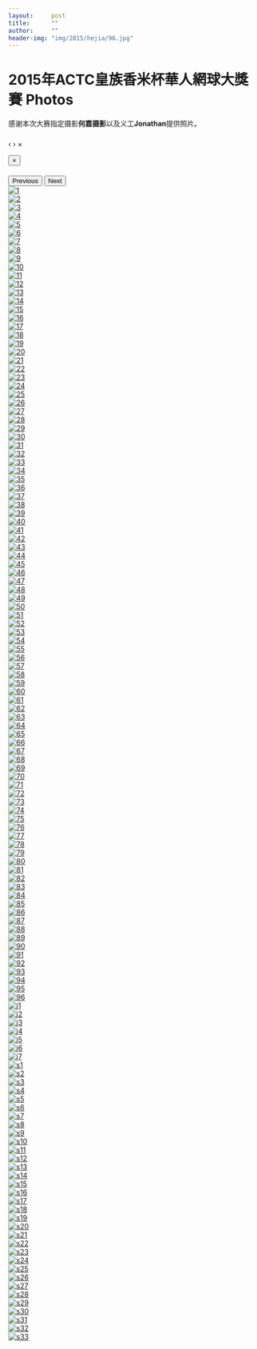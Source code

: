 ```yaml
---
layout:     post
title:      ""
author:     ""
header-img: "img/2015/hejia/96.jpg"
---
```

<h1 class="page-header">2015年ACTC皇族香米杯華人網球大獎賽 Photos</h1>
感谢本次大赛指定摄影<b>何嘉摄影</b>以及义工<b>Jonathan</b>提供照片。

<div id="blueimp-gallery" class="blueimp-gallery" data-use-bootstrap-modal="false">
  <!-- The container for the modal slides -->
  <div class="slides"></div>
  <!-- Controls for the borderless lightbox -->
  <h3 class="title"></h3>
  <a class="prev">‹</a>
  <a class="next">›</a>
  <a class="close">×</a>
  <a class="play-pause"></a>
  <ol class="indicator"></ol>
  <!-- The modal dialog, which will be used to wrap the lightbox content -->
  <div class="modal fade">
    <div class="modal-dialog">
      <div class="modal-content">
        <div class="modal-header">
          <button type="button" class="close" aria-hidden="true">&times;</button>
          <h4 class="modal-title"></h4>
        </div>
        <div class="modal-body next"></div>
        <div class="modal-footer">
          <button type="button" class="btn btn-default pull-left prev">
          <i class="glyphicon glyphicon-chevron-left"></i>
          Previous
          </button>
          <button type="button" class="btn btn-primary next">
          Next
          <i class="glyphicon glyphicon-chevron-right"></i>
          </button>
        </div>
      </div>
    </div>
  </div>
</div>

<div id="links">
  <div class="row text-center">
    <div class="col-xs-4 col-sm-3 col-md-2 col-lg-1">
      <a href="{{ site.baseurl }}/img/2015/hejia/1.jpg" title="1" data-gallery> <img src="{{ site.baseurl }}/img/2015/hejia/thumbnail/1.jpg" class="img-responsive img-thumbnail" alt="1" /> </a>
    </div>
    <div class="col-xs-4 col-sm-3 col-md-2 col-lg-1">
      <a href="{{ site.baseurl }}/img/2015/hejia/2.jpg" title="2" data-gallery> <img src="{{ site.baseurl }}/img/2015/hejia/thumbnail/2.jpg" class="img-responsive img-thumbnail" alt="2" /> </a>
    </div>
    <div class="col-xs-4 col-sm-3 col-md-2 col-lg-1">
      <a href="{{ site.baseurl }}/img/2015/hejia/3.jpg" title="3" data-gallery> <img src="{{ site.baseurl }}/img/2015/hejia/thumbnail/3.jpg" class="img-responsive img-thumbnail" alt="3" /> </a>
    </div>
    <div class="col-xs-4 col-sm-3 col-md-2 col-lg-1">
      <a href="{{ site.baseurl }}/img/2015/hejia/4.jpg" title="4" data-gallery> <img src="{{ site.baseurl }}/img/2015/hejia/thumbnail/4.jpg" class="img-responsive img-thumbnail" alt="4" /> </a>
    </div>
    <div class="col-xs-4 col-sm-3 col-md-2 col-lg-1">
      <a href="{{ site.baseurl }}/img/2015/hejia/5.jpg" title="5" data-gallery> <img src="{{ site.baseurl }}/img/2015/hejia/thumbnail/5.jpg" class="img-responsive img-thumbnail" alt="5" /> </a>
    </div>
    <div class="col-xs-4 col-sm-3 col-md-2 col-lg-1">
      <a href="{{ site.baseurl }}/img/2015/hejia/6.jpg" title="6" data-gallery> <img src="{{ site.baseurl }}/img/2015/hejia/thumbnail/6.jpg" class="img-responsive img-thumbnail" alt="6" /> </a>
    </div>
    <div class="col-xs-4 col-sm-3 col-md-2 col-lg-1">
      <a href="{{ site.baseurl }}/img/2015/hejia/7.jpg" title="7" data-gallery> <img src="{{ site.baseurl }}/img/2015/hejia/thumbnail/7.jpg" class="img-responsive img-thumbnail" alt="7" /> </a>
    </div>
    <div class="col-xs-4 col-sm-3 col-md-2 col-lg-1">
      <a href="{{ site.baseurl }}/img/2015/hejia/8.jpg" title="8" data-gallery> <img src="{{ site.baseurl }}/img/2015/hejia/thumbnail/8.jpg" class="img-responsive img-thumbnail" alt="8" /> </a>
    </div>
    <div class="col-xs-4 col-sm-3 col-md-2 col-lg-1">
      <a href="{{ site.baseurl }}/img/2015/hejia/9.jpg" title="9" data-gallery> <img src="{{ site.baseurl }}/img/2015/hejia/thumbnail/9.jpg" class="img-responsive img-thumbnail" alt="9" /> </a>
    </div>
    <div class="col-xs-4 col-sm-3 col-md-2 col-lg-1">
      <a href="{{ site.baseurl }}/img/2015/hejia/10.jpg" title="10" data-gallery> <img src="{{ site.baseurl }}/img/2015/hejia/thumbnail/10.jpg" class="img-responsive img-thumbnail" alt="10" /> </a>
    </div>
    <div class="col-xs-4 col-sm-3 col-md-2 col-lg-1">
      <a href="{{ site.baseurl }}/img/2015/hejia/11.jpg" title="11" data-gallery> <img src="{{ site.baseurl }}/img/2015/hejia/thumbnail/11.jpg" class="img-responsive img-thumbnail" alt="11" /> </a>
    </div>
    <div class="col-xs-4 col-sm-3 col-md-2 col-lg-1">
      <a href="{{ site.baseurl }}/img/2015/hejia/12.jpg" title="12" data-gallery> <img src="{{ site.baseurl }}/img/2015/hejia/thumbnail/12.jpg" class="img-responsive img-thumbnail" alt="12" /> </a>
    </div>
    <div class="col-xs-4 col-sm-3 col-md-2 col-lg-1">
      <a href="{{ site.baseurl }}/img/2015/hejia/13.jpg" title="13" data-gallery> <img src="{{ site.baseurl }}/img/2015/hejia/thumbnail/13.jpg" class="img-responsive img-thumbnail" alt="13" /> </a>
    </div>
    <div class="col-xs-4 col-sm-3 col-md-2 col-lg-1">
      <a href="{{ site.baseurl }}/img/2015/hejia/14.jpg" title="14" data-gallery> <img src="{{ site.baseurl }}/img/2015/hejia/thumbnail/14.jpg" class="img-responsive img-thumbnail" alt="14" /> </a>
    </div>
    <div class="col-xs-4 col-sm-3 col-md-2 col-lg-1">
      <a href="{{ site.baseurl }}/img/2015/hejia/15.jpg" title="15" data-gallery> <img src="{{ site.baseurl }}/img/2015/hejia/thumbnail/15.jpg" class="img-responsive img-thumbnail" alt="15" /> </a>
    </div>
    <div class="col-xs-4 col-sm-3 col-md-2 col-lg-1">
      <a href="{{ site.baseurl }}/img/2015/hejia/16.jpg" title="16" data-gallery> <img src="{{ site.baseurl }}/img/2015/hejia/thumbnail/16.jpg" class="img-responsive img-thumbnail" alt="16" /> </a>
    </div>
    <div class="col-xs-4 col-sm-3 col-md-2 col-lg-1">
      <a href="{{ site.baseurl }}/img/2015/hejia/17.jpg" title="17" data-gallery> <img src="{{ site.baseurl }}/img/2015/hejia/thumbnail/17.jpg" class="img-responsive img-thumbnail" alt="17" /> </a>
    </div>
    <div class="col-xs-4 col-sm-3 col-md-2 col-lg-1">
      <a href="{{ site.baseurl }}/img/2015/hejia/18.jpg" title="18" data-gallery> <img src="{{ site.baseurl }}/img/2015/hejia/thumbnail/18.jpg" class="img-responsive img-thumbnail" alt="18" /> </a>
    </div>
    <div class="col-xs-4 col-sm-3 col-md-2 col-lg-1">
      <a href="{{ site.baseurl }}/img/2015/hejia/19.jpg" title="19" data-gallery> <img src="{{ site.baseurl }}/img/2015/hejia/thumbnail/19.jpg" class="img-responsive img-thumbnail" alt="19" /> </a>
    </div>
    <div class="col-xs-4 col-sm-3 col-md-2 col-lg-1">
      <a href="{{ site.baseurl }}/img/2015/hejia/20.jpg" title="20" data-gallery> <img src="{{ site.baseurl }}/img/2015/hejia/thumbnail/20.jpg" class="img-responsive img-thumbnail" alt="20" /> </a>
    </div>
    <div class="col-xs-4 col-sm-3 col-md-2 col-lg-1">
      <a href="{{ site.baseurl }}/img/2015/hejia/21.jpg" title="21" data-gallery> <img src="{{ site.baseurl }}/img/2015/hejia/thumbnail/21.jpg" class="img-responsive img-thumbnail" alt="21" /> </a>
    </div>
    <div class="col-xs-4 col-sm-3 col-md-2 col-lg-1">
      <a href="{{ site.baseurl }}/img/2015/hejia/22.jpg" title="22" data-gallery> <img src="{{ site.baseurl }}/img/2015/hejia/thumbnail/22.jpg" class="img-responsive img-thumbnail" alt="22" /> </a>
    </div>
    <div class="col-xs-4 col-sm-3 col-md-2 col-lg-1">
      <a href="{{ site.baseurl }}/img/2015/hejia/23.jpg" title="23" data-gallery> <img src="{{ site.baseurl }}/img/2015/hejia/thumbnail/23.jpg" class="img-responsive img-thumbnail" alt="23" /> </a>
    </div>
    <div class="col-xs-4 col-sm-3 col-md-2 col-lg-1">
      <a href="{{ site.baseurl }}/img/2015/hejia/24.jpg" title="24" data-gallery> <img src="{{ site.baseurl }}/img/2015/hejia/thumbnail/24.jpg" class="img-responsive img-thumbnail" alt="24" /> </a>
    </div>
    <div class="col-xs-4 col-sm-3 col-md-2 col-lg-1">
      <a href="{{ site.baseurl }}/img/2015/hejia/25.jpg" title="25" data-gallery> <img src="{{ site.baseurl }}/img/2015/hejia/thumbnail/25.jpg" class="img-responsive img-thumbnail" alt="25" /> </a>
    </div>
    <div class="col-xs-4 col-sm-3 col-md-2 col-lg-1">
      <a href="{{ site.baseurl }}/img/2015/hejia/26.jpg" title="26" data-gallery> <img src="{{ site.baseurl }}/img/2015/hejia/thumbnail/26.jpg" class="img-responsive img-thumbnail" alt="26" /> </a>
    </div>
    <div class="col-xs-4 col-sm-3 col-md-2 col-lg-1">
      <a href="{{ site.baseurl }}/img/2015/hejia/27.jpg" title="27" data-gallery> <img src="{{ site.baseurl }}/img/2015/hejia/thumbnail/27.jpg" class="img-responsive img-thumbnail" alt="27" /> </a>
    </div>
    <div class="col-xs-4 col-sm-3 col-md-2 col-lg-1">
      <a href="{{ site.baseurl }}/img/2015/hejia/28.jpg" title="28" data-gallery> <img src="{{ site.baseurl }}/img/2015/hejia/thumbnail/28.jpg" class="img-responsive img-thumbnail" alt="28" /> </a>
    </div>
    <div class="col-xs-4 col-sm-3 col-md-2 col-lg-1">
      <a href="{{ site.baseurl }}/img/2015/hejia/29.jpg" title="29" data-gallery> <img src="{{ site.baseurl }}/img/2015/hejia/thumbnail/29.jpg" class="img-responsive img-thumbnail" alt="29" /> </a>
    </div>
    <div class="col-xs-4 col-sm-3 col-md-2 col-lg-1">
      <a href="{{ site.baseurl }}/img/2015/hejia/30.jpg" title="30" data-gallery> <img src="{{ site.baseurl }}/img/2015/hejia/thumbnail/30.jpg" class="img-responsive img-thumbnail" alt="30" /> </a>
    </div>
    <div class="col-xs-4 col-sm-3 col-md-2 col-lg-1">
      <a href="{{ site.baseurl }}/img/2015/hejia/31.jpg" title="31" data-gallery> <img src="{{ site.baseurl }}/img/2015/hejia/thumbnail/31.jpg" class="img-responsive img-thumbnail" alt="31" /> </a>
    </div>
    <div class="col-xs-4 col-sm-3 col-md-2 col-lg-1">
      <a href="{{ site.baseurl }}/img/2015/hejia/32.jpg" title="32" data-gallery> <img src="{{ site.baseurl }}/img/2015/hejia/thumbnail/32.jpg" class="img-responsive img-thumbnail" alt="32" /> </a>
    </div>
    <div class="col-xs-4 col-sm-3 col-md-2 col-lg-1">
      <a href="{{ site.baseurl }}/img/2015/hejia/33.jpg" title="33" data-gallery> <img src="{{ site.baseurl }}/img/2015/hejia/thumbnail/33.jpg" class="img-responsive img-thumbnail" alt="33" /> </a>
    </div>
    <div class="col-xs-4 col-sm-3 col-md-2 col-lg-1">
      <a href="{{ site.baseurl }}/img/2015/hejia/34.jpg" title="34" data-gallery> <img src="{{ site.baseurl }}/img/2015/hejia/thumbnail/34.jpg" class="img-responsive img-thumbnail" alt="34" /> </a>
    </div>
    <div class="col-xs-4 col-sm-3 col-md-2 col-lg-1">
      <a href="{{ site.baseurl }}/img/2015/hejia/35.jpg" title="35" data-gallery> <img src="{{ site.baseurl }}/img/2015/hejia/thumbnail/35.jpg" class="img-responsive img-thumbnail" alt="35" /> </a>
    </div>
    <div class="col-xs-4 col-sm-3 col-md-2 col-lg-1">
      <a href="{{ site.baseurl }}/img/2015/hejia/36.jpg" title="36" data-gallery> <img src="{{ site.baseurl }}/img/2015/hejia/thumbnail/36.jpg" class="img-responsive img-thumbnail" alt="36" /> </a>
    </div>
    <div class="col-xs-4 col-sm-3 col-md-2 col-lg-1">
      <a href="{{ site.baseurl }}/img/2015/hejia/37.jpg" title="37" data-gallery> <img src="{{ site.baseurl }}/img/2015/hejia/thumbnail/37.jpg" class="img-responsive img-thumbnail" alt="37" /> </a>
    </div>
    <div class="col-xs-4 col-sm-3 col-md-2 col-lg-1">
      <a href="{{ site.baseurl }}/img/2015/hejia/38.jpg" title="38" data-gallery> <img src="{{ site.baseurl }}/img/2015/hejia/thumbnail/38.jpg" class="img-responsive img-thumbnail" alt="38" /> </a>
    </div>
    <div class="col-xs-4 col-sm-3 col-md-2 col-lg-1">
      <a href="{{ site.baseurl }}/img/2015/hejia/39.jpg" title="39" data-gallery> <img src="{{ site.baseurl }}/img/2015/hejia/thumbnail/39.jpg" class="img-responsive img-thumbnail" alt="39" /> </a>
    </div>
    <div class="col-xs-4 col-sm-3 col-md-2 col-lg-1">
      <a href="{{ site.baseurl }}/img/2015/hejia/40.jpg" title="40" data-gallery> <img src="{{ site.baseurl }}/img/2015/hejia/thumbnail/40.jpg" class="img-responsive img-thumbnail" alt="40" /> </a>
    </div>
    <div class="col-xs-4 col-sm-3 col-md-2 col-lg-1">
      <a href="{{ site.baseurl }}/img/2015/hejia/41.jpg" title="41" data-gallery> <img src="{{ site.baseurl }}/img/2015/hejia/thumbnail/41.jpg" class="img-responsive img-thumbnail" alt="41" /> </a>
    </div>
    <div class="col-xs-4 col-sm-3 col-md-2 col-lg-1">
      <a href="{{ site.baseurl }}/img/2015/hejia/42.jpg" title="42" data-gallery> <img src="{{ site.baseurl }}/img/2015/hejia/thumbnail/42.jpg" class="img-responsive img-thumbnail" alt="42" /> </a>
    </div>
    <div class="col-xs-4 col-sm-3 col-md-2 col-lg-1">
      <a href="{{ site.baseurl }}/img/2015/hejia/43.jpg" title="43" data-gallery> <img src="{{ site.baseurl }}/img/2015/hejia/thumbnail/43.jpg" class="img-responsive img-thumbnail" alt="43" /> </a>
    </div>
    <div class="col-xs-4 col-sm-3 col-md-2 col-lg-1">
      <a href="{{ site.baseurl }}/img/2015/hejia/44.jpg" title="44" data-gallery> <img src="{{ site.baseurl }}/img/2015/hejia/thumbnail/44.jpg" class="img-responsive img-thumbnail" alt="44" /> </a>
    </div>
    <div class="col-xs-4 col-sm-3 col-md-2 col-lg-1">
      <a href="{{ site.baseurl }}/img/2015/hejia/45.jpg" title="45" data-gallery> <img src="{{ site.baseurl }}/img/2015/hejia/thumbnail/45.jpg" class="img-responsive img-thumbnail" alt="45" /> </a>
    </div>
    <div class="col-xs-4 col-sm-3 col-md-2 col-lg-1">
      <a href="{{ site.baseurl }}/img/2015/hejia/46.jpg" title="46" data-gallery> <img src="{{ site.baseurl }}/img/2015/hejia/thumbnail/46.jpg" class="img-responsive img-thumbnail" alt="46" /> </a>
    </div>
    <div class="col-xs-4 col-sm-3 col-md-2 col-lg-1">
      <a href="{{ site.baseurl }}/img/2015/hejia/47.jpg" title="47" data-gallery> <img src="{{ site.baseurl }}/img/2015/hejia/thumbnail/47.jpg" class="img-responsive img-thumbnail" alt="47" /> </a>
    </div>
    <div class="col-xs-4 col-sm-3 col-md-2 col-lg-1">
      <a href="{{ site.baseurl }}/img/2015/hejia/48.jpg" title="48" data-gallery> <img src="{{ site.baseurl }}/img/2015/hejia/thumbnail/48.jpg" class="img-responsive img-thumbnail" alt="48" /> </a>
    </div>
    <div class="col-xs-4 col-sm-3 col-md-2 col-lg-1">
      <a href="{{ site.baseurl }}/img/2015/hejia/49.jpg" title="49" data-gallery> <img src="{{ site.baseurl }}/img/2015/hejia/thumbnail/49.jpg" class="img-responsive img-thumbnail" alt="49" /> </a>
    </div>
    <div class="col-xs-4 col-sm-3 col-md-2 col-lg-1">
      <a href="{{ site.baseurl }}/img/2015/hejia/50.jpg" title="50" data-gallery> <img src="{{ site.baseurl }}/img/2015/hejia/thumbnail/50.jpg" class="img-responsive img-thumbnail" alt="50" /> </a>
    </div>
    <div class="col-xs-4 col-sm-3 col-md-2 col-lg-1">
      <a href="{{ site.baseurl }}/img/2015/hejia/51.jpg" title="51" data-gallery> <img src="{{ site.baseurl }}/img/2015/hejia/thumbnail/51.jpg" class="img-responsive img-thumbnail" alt="51" /> </a>
    </div>
    <div class="col-xs-4 col-sm-3 col-md-2 col-lg-1">
      <a href="{{ site.baseurl }}/img/2015/hejia/52.jpg" title="52" data-gallery> <img src="{{ site.baseurl }}/img/2015/hejia/thumbnail/52.jpg" class="img-responsive img-thumbnail" alt="52" /> </a>
    </div>
    <div class="col-xs-4 col-sm-3 col-md-2 col-lg-1">
      <a href="{{ site.baseurl }}/img/2015/hejia/53.jpg" title="53" data-gallery> <img src="{{ site.baseurl }}/img/2015/hejia/thumbnail/53.jpg" class="img-responsive img-thumbnail" alt="53" /> </a>
    </div>
    <div class="col-xs-4 col-sm-3 col-md-2 col-lg-1">
      <a href="{{ site.baseurl }}/img/2015/hejia/54.jpg" title="54" data-gallery> <img src="{{ site.baseurl }}/img/2015/hejia/thumbnail/54.jpg" class="img-responsive img-thumbnail" alt="54" /> </a>
    </div>
    <div class="col-xs-4 col-sm-3 col-md-2 col-lg-1">
      <a href="{{ site.baseurl }}/img/2015/hejia/55.jpg" title="55" data-gallery> <img src="{{ site.baseurl }}/img/2015/hejia/thumbnail/55.jpg" class="img-responsive img-thumbnail" alt="55" /> </a>
    </div>
    <div class="col-xs-4 col-sm-3 col-md-2 col-lg-1">
      <a href="{{ site.baseurl }}/img/2015/hejia/56.jpg" title="56" data-gallery> <img src="{{ site.baseurl }}/img/2015/hejia/thumbnail/56.jpg" class="img-responsive img-thumbnail" alt="56" /> </a>
    </div>
    <div class="col-xs-4 col-sm-3 col-md-2 col-lg-1">
      <a href="{{ site.baseurl }}/img/2015/hejia/57.jpg" title="57" data-gallery> <img src="{{ site.baseurl }}/img/2015/hejia/thumbnail/57.jpg" class="img-responsive img-thumbnail" alt="57" /> </a>
    </div>
    <div class="col-xs-4 col-sm-3 col-md-2 col-lg-1">
      <a href="{{ site.baseurl }}/img/2015/hejia/58.jpg" title="58" data-gallery> <img src="{{ site.baseurl }}/img/2015/hejia/thumbnail/58.jpg" class="img-responsive img-thumbnail" alt="58" /> </a>
    </div>
    <div class="col-xs-4 col-sm-3 col-md-2 col-lg-1">
      <a href="{{ site.baseurl }}/img/2015/hejia/59.jpg" title="59" data-gallery> <img src="{{ site.baseurl }}/img/2015/hejia/thumbnail/59.jpg" class="img-responsive img-thumbnail" alt="59" /> </a>
    </div>
    <div class="col-xs-4 col-sm-3 col-md-2 col-lg-1">
      <a href="{{ site.baseurl }}/img/2015/hejia/60.jpg" title="60" data-gallery> <img src="{{ site.baseurl }}/img/2015/hejia/thumbnail/60.jpg" class="img-responsive img-thumbnail" alt="60" /> </a>
    </div>
    <div class="col-xs-4 col-sm-3 col-md-2 col-lg-1">
      <a href="{{ site.baseurl }}/img/2015/hejia/61.jpg" title="61" data-gallery> <img src="{{ site.baseurl }}/img/2015/hejia/thumbnail/61.jpg" class="img-responsive img-thumbnail" alt="61" /> </a>
    </div>
    <div class="col-xs-4 col-sm-3 col-md-2 col-lg-1">
      <a href="{{ site.baseurl }}/img/2015/hejia/62.jpg" title="62" data-gallery> <img src="{{ site.baseurl }}/img/2015/hejia/thumbnail/62.jpg" class="img-responsive img-thumbnail" alt="62" /> </a>
    </div>
    <div class="col-xs-4 col-sm-3 col-md-2 col-lg-1">
      <a href="{{ site.baseurl }}/img/2015/hejia/63.jpg" title="63" data-gallery> <img src="{{ site.baseurl }}/img/2015/hejia/thumbnail/63.jpg" class="img-responsive img-thumbnail" alt="63" /> </a>
    </div>
    <div class="col-xs-4 col-sm-3 col-md-2 col-lg-1">
      <a href="{{ site.baseurl }}/img/2015/hejia/64.jpg" title="64" data-gallery> <img src="{{ site.baseurl }}/img/2015/hejia/thumbnail/64.jpg" class="img-responsive img-thumbnail" alt="64" /> </a>
    </div>
    <div class="col-xs-4 col-sm-3 col-md-2 col-lg-1">
      <a href="{{ site.baseurl }}/img/2015/hejia/65.jpg" title="65" data-gallery> <img src="{{ site.baseurl }}/img/2015/hejia/thumbnail/65.jpg" class="img-responsive img-thumbnail" alt="65" /> </a>
    </div>
    <div class="col-xs-4 col-sm-3 col-md-2 col-lg-1">
      <a href="{{ site.baseurl }}/img/2015/hejia/66.jpg" title="66" data-gallery> <img src="{{ site.baseurl }}/img/2015/hejia/thumbnail/66.jpg" class="img-responsive img-thumbnail" alt="66" /> </a>
    </div>
    <div class="col-xs-4 col-sm-3 col-md-2 col-lg-1">
      <a href="{{ site.baseurl }}/img/2015/hejia/67.jpg" title="67" data-gallery> <img src="{{ site.baseurl }}/img/2015/hejia/thumbnail/67.jpg" class="img-responsive img-thumbnail" alt="67" /> </a>
    </div>
    <div class="col-xs-4 col-sm-3 col-md-2 col-lg-1">
      <a href="{{ site.baseurl }}/img/2015/hejia/68.jpg" title="68" data-gallery> <img src="{{ site.baseurl }}/img/2015/hejia/thumbnail/68.jpg" class="img-responsive img-thumbnail" alt="68" /> </a>
    </div>
    <div class="col-xs-4 col-sm-3 col-md-2 col-lg-1">
      <a href="{{ site.baseurl }}/img/2015/hejia/69.jpg" title="69" data-gallery> <img src="{{ site.baseurl }}/img/2015/hejia/thumbnail/69.jpg" class="img-responsive img-thumbnail" alt="69" /> </a>
    </div>
    <div class="col-xs-4 col-sm-3 col-md-2 col-lg-1">
      <a href="{{ site.baseurl }}/img/2015/hejia/70.jpg" title="70" data-gallery> <img src="{{ site.baseurl }}/img/2015/hejia/thumbnail/70.jpg" class="img-responsive img-thumbnail" alt="70" /> </a>
    </div>
    <div class="col-xs-4 col-sm-3 col-md-2 col-lg-1">
      <a href="{{ site.baseurl }}/img/2015/hejia/71.jpg" title="71" data-gallery> <img src="{{ site.baseurl }}/img/2015/hejia/thumbnail/71.jpg" class="img-responsive img-thumbnail" alt="71" /> </a>
    </div>
    <div class="col-xs-4 col-sm-3 col-md-2 col-lg-1">
      <a href="{{ site.baseurl }}/img/2015/hejia/72.jpg" title="72" data-gallery> <img src="{{ site.baseurl }}/img/2015/hejia/thumbnail/72.jpg" class="img-responsive img-thumbnail" alt="72" /> </a>
    </div>
    <div class="col-xs-4 col-sm-3 col-md-2 col-lg-1">
      <a href="{{ site.baseurl }}/img/2015/hejia/73.jpg" title="73" data-gallery> <img src="{{ site.baseurl }}/img/2015/hejia/thumbnail/73.jpg" class="img-responsive img-thumbnail" alt="73" /> </a>
    </div>
    <div class="col-xs-4 col-sm-3 col-md-2 col-lg-1">
      <a href="{{ site.baseurl }}/img/2015/hejia/74.jpg" title="74" data-gallery> <img src="{{ site.baseurl }}/img/2015/hejia/thumbnail/74.jpg" class="img-responsive img-thumbnail" alt="74" /> </a>
    </div>
    <div class="col-xs-4 col-sm-3 col-md-2 col-lg-1">
      <a href="{{ site.baseurl }}/img/2015/hejia/75.jpg" title="75" data-gallery> <img src="{{ site.baseurl }}/img/2015/hejia/thumbnail/75.jpg" class="img-responsive img-thumbnail" alt="75" /> </a>
    </div>
    <div class="col-xs-4 col-sm-3 col-md-2 col-lg-1">
      <a href="{{ site.baseurl }}/img/2015/hejia/76.jpg" title="76" data-gallery> <img src="{{ site.baseurl }}/img/2015/hejia/thumbnail/76.jpg" class="img-responsive img-thumbnail" alt="76" /> </a>
    </div>
    <div class="col-xs-4 col-sm-3 col-md-2 col-lg-1">
      <a href="{{ site.baseurl }}/img/2015/hejia/77.jpg" title="77" data-gallery> <img src="{{ site.baseurl }}/img/2015/hejia/thumbnail/77.jpg" class="img-responsive img-thumbnail" alt="77" /> </a>
    </div>
    <div class="col-xs-4 col-sm-3 col-md-2 col-lg-1">
      <a href="{{ site.baseurl }}/img/2015/hejia/78.jpg" title="78" data-gallery> <img src="{{ site.baseurl }}/img/2015/hejia/thumbnail/78.jpg" class="img-responsive img-thumbnail" alt="78" /> </a>
    </div>
    <div class="col-xs-4 col-sm-3 col-md-2 col-lg-1">
      <a href="{{ site.baseurl }}/img/2015/hejia/79.jpg" title="79" data-gallery> <img src="{{ site.baseurl }}/img/2015/hejia/thumbnail/79.jpg" class="img-responsive img-thumbnail" alt="79" /> </a>
    </div>
    <div class="col-xs-4 col-sm-3 col-md-2 col-lg-1">
      <a href="{{ site.baseurl }}/img/2015/hejia/80.jpg" title="80" data-gallery> <img src="{{ site.baseurl }}/img/2015/hejia/thumbnail/80.jpg" class="img-responsive img-thumbnail" alt="80" /> </a>
    </div>
    <div class="col-xs-4 col-sm-3 col-md-2 col-lg-1">
      <a href="{{ site.baseurl }}/img/2015/hejia/81.jpg" title="81" data-gallery> <img src="{{ site.baseurl }}/img/2015/hejia/thumbnail/81.jpg" class="img-responsive img-thumbnail" alt="81" /> </a>
    </div>
    <div class="col-xs-4 col-sm-3 col-md-2 col-lg-1">
      <a href="{{ site.baseurl }}/img/2015/hejia/82.jpg" title="82" data-gallery> <img src="{{ site.baseurl }}/img/2015/hejia/thumbnail/82.jpg" class="img-responsive img-thumbnail" alt="82" /> </a>
    </div>
    <div class="col-xs-4 col-sm-3 col-md-2 col-lg-1">
      <a href="{{ site.baseurl }}/img/2015/hejia/83.jpg" title="83" data-gallery> <img src="{{ site.baseurl }}/img/2015/hejia/thumbnail/83.jpg" class="img-responsive img-thumbnail" alt="83" /> </a>
    </div>
    <div class="col-xs-4 col-sm-3 col-md-2 col-lg-1">
      <a href="{{ site.baseurl }}/img/2015/hejia/84.jpg" title="84" data-gallery> <img src="{{ site.baseurl }}/img/2015/hejia/thumbnail/84.jpg" class="img-responsive img-thumbnail" alt="84" /> </a>
    </div>
    <div class="col-xs-4 col-sm-3 col-md-2 col-lg-1">
      <a href="{{ site.baseurl }}/img/2015/hejia/85.jpg" title="85" data-gallery> <img src="{{ site.baseurl }}/img/2015/hejia/thumbnail/85.jpg" class="img-responsive img-thumbnail" alt="85" /> </a>
    </div>
    <div class="col-xs-4 col-sm-3 col-md-2 col-lg-1">
      <a href="{{ site.baseurl }}/img/2015/hejia/86.jpg" title="86" data-gallery> <img src="{{ site.baseurl }}/img/2015/hejia/thumbnail/86.jpg" class="img-responsive img-thumbnail" alt="86" /> </a>
    </div>
    <div class="col-xs-4 col-sm-3 col-md-2 col-lg-1">
      <a href="{{ site.baseurl }}/img/2015/hejia/87.jpg" title="87" data-gallery> <img src="{{ site.baseurl }}/img/2015/hejia/thumbnail/87.jpg" class="img-responsive img-thumbnail" alt="87" /> </a>
    </div>
    <div class="col-xs-4 col-sm-3 col-md-2 col-lg-1">
      <a href="{{ site.baseurl }}/img/2015/hejia/88.jpg" title="88" data-gallery> <img src="{{ site.baseurl }}/img/2015/hejia/thumbnail/88.jpg" class="img-responsive img-thumbnail" alt="88" /> </a>
    </div>
    <div class="col-xs-4 col-sm-3 col-md-2 col-lg-1">
      <a href="{{ site.baseurl }}/img/2015/hejia/89.jpg" title="89" data-gallery> <img src="{{ site.baseurl }}/img/2015/hejia/thumbnail/89.jpg" class="img-responsive img-thumbnail" alt="89" /> </a>
    </div>
    <div class="col-xs-4 col-sm-3 col-md-2 col-lg-1">
      <a href="{{ site.baseurl }}/img/2015/hejia/90.jpg" title="90" data-gallery> <img src="{{ site.baseurl }}/img/2015/hejia/thumbnail/90.jpg" class="img-responsive img-thumbnail" alt="90" /> </a>
    </div>
    <div class="col-xs-4 col-sm-3 col-md-2 col-lg-1">
      <a href="{{ site.baseurl }}/img/2015/hejia/91.jpg" title="91" data-gallery> <img src="{{ site.baseurl }}/img/2015/hejia/thumbnail/91.jpg" class="img-responsive img-thumbnail" alt="91" /> </a>
    </div>
    <div class="col-xs-4 col-sm-3 col-md-2 col-lg-1">
      <a href="{{ site.baseurl }}/img/2015/hejia/92.jpg" title="92" data-gallery> <img src="{{ site.baseurl }}/img/2015/hejia/thumbnail/92.jpg" class="img-responsive img-thumbnail" alt="92" /> </a>
    </div>
    <div class="col-xs-4 col-sm-3 col-md-2 col-lg-1">
      <a href="{{ site.baseurl }}/img/2015/hejia/93.jpg" title="93" data-gallery> <img src="{{ site.baseurl }}/img/2015/hejia/thumbnail/93.jpg" class="img-responsive img-thumbnail" alt="93" /> </a>
    </div>
    <div class="col-xs-4 col-sm-3 col-md-2 col-lg-1">
      <a href="{{ site.baseurl }}/img/2015/hejia/94.jpg" title="94" data-gallery> <img src="{{ site.baseurl }}/img/2015/hejia/thumbnail/94.jpg" class="img-responsive img-thumbnail" alt="94" /> </a>
    </div>
    <div class="col-xs-4 col-sm-3 col-md-2 col-lg-1">
      <a href="{{ site.baseurl }}/img/2015/hejia/95.jpg" title="95" data-gallery> <img src="{{ site.baseurl }}/img/2015/hejia/thumbnail/95.jpg" class="img-responsive img-thumbnail" alt="95" /> </a>
    </div>
    <div class="col-xs-4 col-sm-3 col-md-2 col-lg-1">
      <a href="{{ site.baseurl }}/img/2015/hejia/96.jpg" title="96" data-gallery> <img src="{{ site.baseurl }}/img/2015/hejia/thumbnail/96.jpg" class="img-responsive img-thumbnail" alt="96" /> </a>
    </div>
    <div class="col-xs-4 col-sm-3 col-md-2 col-lg-1">
      <a href="{{ site.baseurl }}/img/2015/jonathan/j1.JPG" title="j1" data-gallery> <img src="{{ site.baseurl }}/img/2015/jonathan/thumbnail/j1.jpg" class="img-responsive img-thumbnail" alt="j1" /> </a>
    </div>
    <div class="col-xs-4 col-sm-3 col-md-2 col-lg-1">
      <a href="{{ site.baseurl }}/img/2015/jonathan/j2.JPG" title="j2" data-gallery> <img src="{{ site.baseurl }}/img/2015/jonathan/thumbnail/j2.jpg" class="img-responsive img-thumbnail" alt="j2" /> </a>
    </div>
    <div class="col-xs-4 col-sm-3 col-md-2 col-lg-1">
      <a href="{{ site.baseurl }}/img/2015/jonathan/j3.JPG" title="j3" data-gallery> <img src="{{ site.baseurl }}/img/2015/jonathan/thumbnail/j3.jpg" class="img-responsive img-thumbnail" alt="j3" /> </a>
    </div>
    <div class="col-xs-4 col-sm-3 col-md-2 col-lg-1">
      <a href="{{ site.baseurl }}/img/2015/jonathan/j4.JPG" title="j4" data-gallery> <img src="{{ site.baseurl }}/img/2015/jonathan/thumbnail/j4.jpg" class="img-responsive img-thumbnail" alt="j4" /> </a>
    </div>
    <div class="col-xs-4 col-sm-3 col-md-2 col-lg-1">
      <a href="{{ site.baseurl }}/img/2015/jonathan/j5.JPG" title="j5" data-gallery> <img src="{{ site.baseurl }}/img/2015/jonathan/thumbnail/j5.jpg" class="img-responsive img-thumbnail" alt="j5" /> </a>
    </div>
    <div class="col-xs-4 col-sm-3 col-md-2 col-lg-1">
      <a href="{{ site.baseurl }}/img/2015/jonathan/j6.JPG" title="j6" data-gallery> <img src="{{ site.baseurl }}/img/2015/jonathan/thumbnail/j6.jpg" class="img-responsive img-thumbnail" alt="j6" /> </a>
    </div>
    <div class="col-xs-4 col-sm-3 col-md-2 col-lg-1">
      <a href="{{ site.baseurl }}/img/2015/jonathan/j7.JPG" title="j7" data-gallery> <img src="{{ site.baseurl }}/img/2015/jonathan/thumbnail/j7.jpg" class="img-responsive img-thumbnail" alt="j7" /> </a>
    </div>
    <div class="col-xs-4 col-sm-3 col-md-2 col-lg-1">
      <a href="{{ site.baseurl }}/img/2015/jonathan/s1.JPG" title="s1" data-gallery> <img src="{{ site.baseurl }}/img/2015/jonathan/thumbnail/s1.jpg" class="img-responsive img-thumbnail" alt="s1" /> </a>
    </div>
    <div class="col-xs-4 col-sm-3 col-md-2 col-lg-1">
      <a href="{{ site.baseurl }}/img/2015/jonathan/s2.JPG" title="s2" data-gallery> <img src="{{ site.baseurl }}/img/2015/jonathan/thumbnail/s2.jpg" class="img-responsive img-thumbnail" alt="s2" /> </a>
    </div>
    <div class="col-xs-4 col-sm-3 col-md-2 col-lg-1">
      <a href="{{ site.baseurl }}/img/2015/jonathan/s3.JPG" title="s3" data-gallery> <img src="{{ site.baseurl }}/img/2015/jonathan/thumbnail/s3.jpg" class="img-responsive img-thumbnail" alt="s3" /> </a>
    </div>
    <div class="col-xs-4 col-sm-3 col-md-2 col-lg-1">
      <a href="{{ site.baseurl }}/img/2015/jonathan/s4.JPG" title="s4" data-gallery> <img src="{{ site.baseurl }}/img/2015/jonathan/thumbnail/s4.jpg" class="img-responsive img-thumbnail" alt="s4" /> </a>
    </div>
    <div class="col-xs-4 col-sm-3 col-md-2 col-lg-1">
      <a href="{{ site.baseurl }}/img/2015/jonathan/s5.JPG" title="s5" data-gallery> <img src="{{ site.baseurl }}/img/2015/jonathan/thumbnail/s5.jpg" class="img-responsive img-thumbnail" alt="s5" /> </a>
    </div>
    <div class="col-xs-4 col-sm-3 col-md-2 col-lg-1">
      <a href="{{ site.baseurl }}/img/2015/jonathan/s6.JPG" title="s6" data-gallery> <img src="{{ site.baseurl }}/img/2015/jonathan/thumbnail/s6.jpg" class="img-responsive img-thumbnail" alt="s6" /> </a>
    </div>
    <div class="col-xs-4 col-sm-3 col-md-2 col-lg-1">
      <a href="{{ site.baseurl }}/img/2015/jonathan/s7.JPG" title="s7" data-gallery> <img src="{{ site.baseurl }}/img/2015/jonathan/thumbnail/s7.jpg" class="img-responsive img-thumbnail" alt="s7" /> </a>
    </div>
    <div class="col-xs-4 col-sm-3 col-md-2 col-lg-1">
      <a href="{{ site.baseurl }}/img/2015/jonathan/s8.JPG" title="s8" data-gallery> <img src="{{ site.baseurl }}/img/2015/jonathan/thumbnail/s8.jpg" class="img-responsive img-thumbnail" alt="s8" /> </a>
    </div>
    <div class="col-xs-4 col-sm-3 col-md-2 col-lg-1">
      <a href="{{ site.baseurl }}/img/2015/jonathan/s9.JPG" title="s9" data-gallery> <img src="{{ site.baseurl }}/img/2015/jonathan/thumbnail/s9.jpg" class="img-responsive img-thumbnail" alt="s9" /> </a>
    </div>
    <div class="col-xs-4 col-sm-3 col-md-2 col-lg-1">
      <a href="{{ site.baseurl }}/img/2015/jonathan/s10.JPG" title="s10" data-gallery> <img src="{{ site.baseurl }}/img/2015/jonathan/thumbnail/s10.jpg" class="img-responsive img-thumbnail" alt="s10" /> </a>
    </div>
    <div class="col-xs-4 col-sm-3 col-md-2 col-lg-1">
      <a href="{{ site.baseurl }}/img/2015/jonathan/s11.JPG" title="s11" data-gallery> <img src="{{ site.baseurl }}/img/2015/jonathan/thumbnail/s11.jpg" class="img-responsive img-thumbnail" alt="s11" /> </a>
    </div>
    <div class="col-xs-4 col-sm-3 col-md-2 col-lg-1">
      <a href="{{ site.baseurl }}/img/2015/jonathan/s12.JPG" title="s12" data-gallery> <img src="{{ site.baseurl }}/img/2015/jonathan/thumbnail/s12.jpg" class="img-responsive img-thumbnail" alt="s12" /> </a>
    </div>
    <div class="col-xs-4 col-sm-3 col-md-2 col-lg-1">
      <a href="{{ site.baseurl }}/img/2015/jonathan/s13.JPG" title="s13" data-gallery> <img src="{{ site.baseurl }}/img/2015/jonathan/thumbnail/s13.jpg" class="img-responsive img-thumbnail" alt="s13" /> </a>
    </div>
    <div class="col-xs-4 col-sm-3 col-md-2 col-lg-1">
      <a href="{{ site.baseurl }}/img/2015/jonathan/s14.JPG" title="s14" data-gallery> <img src="{{ site.baseurl }}/img/2015/jonathan/thumbnail/s14.jpg" class="img-responsive img-thumbnail" alt="s14" /> </a>
    </div>
    <div class="col-xs-4 col-sm-3 col-md-2 col-lg-1">
      <a href="{{ site.baseurl }}/img/2015/jonathan/s15.JPG" title="s15" data-gallery> <img src="{{ site.baseurl }}/img/2015/jonathan/thumbnail/s15.jpg" class="img-responsive img-thumbnail" alt="s15" /> </a>
    </div>
    <div class="col-xs-4 col-sm-3 col-md-2 col-lg-1">
      <a href="{{ site.baseurl }}/img/2015/jonathan/s16.JPG" title="s16" data-gallery> <img src="{{ site.baseurl }}/img/2015/jonathan/thumbnail/s16.jpg" class="img-responsive img-thumbnail" alt="s16" /> </a>
    </div>
    <div class="col-xs-4 col-sm-3 col-md-2 col-lg-1">
      <a href="{{ site.baseurl }}/img/2015/jonathan/s17.JPG" title="s17" data-gallery> <img src="{{ site.baseurl }}/img/2015/jonathan/thumbnail/s17.jpg" class="img-responsive img-thumbnail" alt="s17" /> </a>
    </div>
    <div class="col-xs-4 col-sm-3 col-md-2 col-lg-1">
      <a href="{{ site.baseurl }}/img/2015/jonathan/s18.JPG" title="s18" data-gallery> <img src="{{ site.baseurl }}/img/2015/jonathan/thumbnail/s18.jpg" class="img-responsive img-thumbnail" alt="s18" /> </a>
    </div>
    <div class="col-xs-4 col-sm-3 col-md-2 col-lg-1">
      <a href="{{ site.baseurl }}/img/2015/jonathan/s19.JPG" title="s19" data-gallery> <img src="{{ site.baseurl }}/img/2015/jonathan/thumbnail/s19.jpg" class="img-responsive img-thumbnail" alt="s19" /> </a>
    </div>
    <div class="col-xs-4 col-sm-3 col-md-2 col-lg-1">
      <a href="{{ site.baseurl }}/img/2015/jonathan/s20.JPG" title="s20" data-gallery> <img src="{{ site.baseurl }}/img/2015/jonathan/thumbnail/s20.jpg" class="img-responsive img-thumbnail" alt="s20" /> </a>
    </div>
    <div class="col-xs-4 col-sm-3 col-md-2 col-lg-1">
      <a href="{{ site.baseurl }}/img/2015/jonathan/s21.JPG" title="s21" data-gallery> <img src="{{ site.baseurl }}/img/2015/jonathan/thumbnail/s21.jpg" class="img-responsive img-thumbnail" alt="s21" /> </a>
    </div>
    <div class="col-xs-4 col-sm-3 col-md-2 col-lg-1">
      <a href="{{ site.baseurl }}/img/2015/jonathan/s22.JPG" title="s22" data-gallery> <img src="{{ site.baseurl }}/img/2015/jonathan/thumbnail/s22.jpg" class="img-responsive img-thumbnail" alt="s22" /> </a>
    </div>
    <div class="col-xs-4 col-sm-3 col-md-2 col-lg-1">
      <a href="{{ site.baseurl }}/img/2015/jonathan/s23.JPG" title="s23" data-gallery> <img src="{{ site.baseurl }}/img/2015/jonathan/thumbnail/s23.jpg" class="img-responsive img-thumbnail" alt="s23" /> </a>
    </div>
    <div class="col-xs-4 col-sm-3 col-md-2 col-lg-1">
      <a href="{{ site.baseurl }}/img/2015/jonathan/s24.JPG" title="s24" data-gallery> <img src="{{ site.baseurl }}/img/2015/jonathan/thumbnail/s24.jpg" class="img-responsive img-thumbnail" alt="s24" /> </a>
    </div>
    <div class="col-xs-4 col-sm-3 col-md-2 col-lg-1">
      <a href="{{ site.baseurl }}/img/2015/jonathan/s25.JPG" title="s25" data-gallery> <img src="{{ site.baseurl }}/img/2015/jonathan/thumbnail/s25.jpg" class="img-responsive img-thumbnail" alt="s25" /> </a>
    </div>
    <div class="col-xs-4 col-sm-3 col-md-2 col-lg-1">
      <a href="{{ site.baseurl }}/img/2015/jonathan/s26.JPG" title="s26" data-gallery> <img src="{{ site.baseurl }}/img/2015/jonathan/thumbnail/s26.jpg" class="img-responsive img-thumbnail" alt="s26" /> </a>
    </div>
    <div class="col-xs-4 col-sm-3 col-md-2 col-lg-1">
      <a href="{{ site.baseurl }}/img/2015/jonathan/s27.JPG" title="s27" data-gallery> <img src="{{ site.baseurl }}/img/2015/jonathan/thumbnail/s27.jpg" class="img-responsive img-thumbnail" alt="s27" /> </a>
    </div>
    <div class="col-xs-4 col-sm-3 col-md-2 col-lg-1">
      <a href="{{ site.baseurl }}/img/2015/jonathan/s28.JPG" title="s28" data-gallery> <img src="{{ site.baseurl }}/img/2015/jonathan/thumbnail/s28.jpg" class="img-responsive img-thumbnail" alt="s28" /> </a>
    </div>
    <div class="col-xs-4 col-sm-3 col-md-2 col-lg-1">
      <a href="{{ site.baseurl }}/img/2015/jonathan/s29.JPG" title="s29" data-gallery> <img src="{{ site.baseurl }}/img/2015/jonathan/thumbnail/s29.jpg" class="img-responsive img-thumbnail" alt="s29" /> </a>
    </div>
    <div class="col-xs-4 col-sm-3 col-md-2 col-lg-1">
      <a href="{{ site.baseurl }}/img/2015/jonathan/s30.JPG" title="s30" data-gallery> <img src="{{ site.baseurl }}/img/2015/jonathan/thumbnail/s30.jpg" class="img-responsive img-thumbnail" alt="s30" /> </a>
    </div>
    <div class="col-xs-4 col-sm-3 col-md-2 col-lg-1">
      <a href="{{ site.baseurl }}/img/2015/jonathan/s31.JPG" title="s31" data-gallery> <img src="{{ site.baseurl }}/img/2015/jonathan/thumbnail/s31.jpg" class="img-responsive img-thumbnail" alt="s31" /> </a>
    </div>
    <div class="col-xs-4 col-sm-3 col-md-2 col-lg-1">
      <a href="{{ site.baseurl }}/img/2015/jonathan/s32.JPG" title="s32" data-gallery> <img src="{{ site.baseurl }}/img/2015/jonathan/thumbnail/s32.jpg" class="img-responsive img-thumbnail" alt="s32" /> </a>
    </div>
    <div class="col-xs-4 col-sm-3 col-md-2 col-lg-1">
      <a href="{{ site.baseurl }}/img/2015/jonathan/s33.JPG" title="s33" data-gallery> <img src="{{ site.baseurl }}/img/2015/jonathan/thumbnail/s33.jpg" class="img-responsive img-thumbnail" alt="s33" /> </a>
    </div>
</div>
<!-- The Bootstrap Image Gallery lightbox, should be a child element of the document body -->
